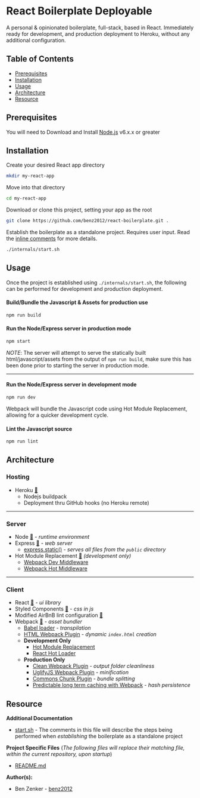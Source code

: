 # React Boilerplate Deployable

A personal & opinionated boilerplate, full-stack, based in React. Immediately ready for development, and production deployment to Heroku, without any additional configuration.

## Table of Contents

- [Prerequisites](#prerequisites)
- [Installation](#installation)
- [Usage](#usage)
- [Architecture](#architecture)
- [Resource](#resource)


## Prerequisites

You will need to Download and Install [Node.js](https://nodejs.org/en/download/) v6.x.x or greater

## Installation

Create your desired React app directory
```bash
mkdir my-react-app
```

Move into that directory
```bash
cd my-react-app
```

Download or clone this project, setting your app as the root
```bash
git clone https://github.com/benz2012/react-boilerplate.git .
```

Establish the boilerplate as a standalone project. Requires user input. Read the [inline comments](internals/start.sh) for more details.
```bash
./internals/start.sh
```

## Usage

Once the project is established using ```./internals/start.sh```, the following can be performed for development and production deployment.

#### Build/Bundle the Javascript & Assets for production use
```bash
npm run build
```

#### Run the Node/Express server in production mode
```bash
npm start
```
*NOTE*: The server will attempt to serve the statically built html/javascript/assets from the output of ```npm run build```, make sure this has been done prior to starting the server in production mode.

---

#### Run the Node/Express server in development mode
```bash
npm run dev
```
Webpack will bundle the Javascript code using Hot Module Replacement, allowing for a quicker development cycle.

#### Lint the Javascript source
```bash
npm run lint
```


## Architecture

### Hosting
- Heroku [&#128279;](https://devcenter.heroku.com/)
	- Nodejs buildpack
	- Deployment thru GitHub hooks (no Heroku remote)
---
### Server
- Node [&#128279;](https://nodejs.org/en/) - *runtime environment*
- Express [&#128279;](https://expressjs.com/) - *web server*
	- [express.static()](http://expressjs.com/en/api.html#express.static) - *serves all files from the `public` directory*
- Hot Module Replacement [&#128279;](https://webpack.js.org/concepts/hot-module-replacement/) *(development only)*
	- [Webpack Dev Middleware](https://github.com/webpack/webpack-dev-middleware)
	- [Webpack Hot Middleware](https://github.com/glenjamin/webpack-hot-middleware)
---
### Client
- React [&#128279;](https://reactjs.org/) - *ui library*
- Styled Components [&#128279;](https://www.styled-components.com/) - *css in js*
- Modified AirBnB lint configuration [&#128279;](https://github.com/airbnb/javascript)
- Webpack [&#128279;](https://webpack.js.org/) - *asset bundler*
	- [Babel loader](https://github.com/babel/babel-loader) - *transpilation*
	- [HTML Webpack Plugin](https://github.com/jantimon/html-webpack-plugin) - *dynamic `index.html` creation*
	- **Development Only**
		- [Hot Module Replacement](https://webpack.js.org/plugins/hot-module-replacement-plugin/)
		- [React Hot Loader](https://github.com/gaearon/react-hot-loader)
	- **Production Only**
		- [Clean Webpack Plugin](https://github.com/johnagan/clean-webpack-plugin) - *output folder cleanliness*
		- [UglifyJS Webpack Plugin](https://github.com/webpack-contrib/uglifyjs-webpack-plugin) - *minification*
		- [Commons Chunk Plugin](https://webpack.js.org/plugins/commons-chunk-plugin/) - *bundle splitting*
		- [Predictable long term caching with Webpack](https://medium.com/webpack/predictable-long-term-caching-with-webpack-d3eee1d3fa31) - *hash persistence*

## Resource

**Additional Documentation**
- [start.sh](internals/start.sh) - The comments in this file will describe the steps being performed when *establishing* the boilerplate as a standalone project

**Project Specific Files** (*The following files will replace their matching file, within the current repository, upon startup*)
- [README.md](internals/README.md)

**Author(s):**
- Ben Zenker - [benz2012](https://github.com/benz2012)
